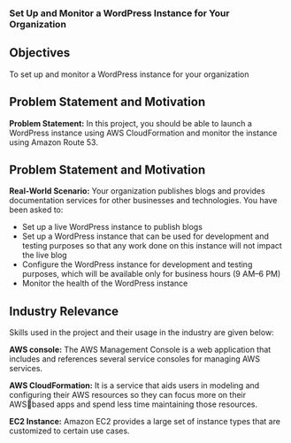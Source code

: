 ### Set Up and Monitor a WordPress Instance for Your Organization

## Objectives
To set up and monitor a WordPress instance for your  organization

## Problem Statement and Motivation
**Problem Statement:** In this project, you should be able to launch a WordPress instance using AWS CloudFormation and monitor the instance using Amazon Route 53.

## Problem Statement and Motivation

**Real-World Scenario:** Your organization publishes blogs and provides documentation services for other businesses and technologies. You have been asked to:

* Set up a live WordPress instance to publish blogs
* Set up a WordPress instance that can be used for development and 
testing purposes so that any work done on this instance will not impact 
the live blog
* Configure the WordPress instance for development and testing 
purposes, which will be available only for business hours (9 AM–6 PM)
* Monitor the health of the WordPress instance

## Industry Relevance
Skills used in the project and their usage in the industry are given below:

**AWS console:** The AWS Management Console is a web application that includes and references several service consoles for managing AWS services.

**AWS CloudFormation:** It is a service that aids users in modeling and configuring their AWS resources so they can focus more on their AWS￾based apps and spend less time maintaining those resources. 

**EC2 Instance:** Amazon EC2 provides a large set of instance types that are customized to certain use cases. 
